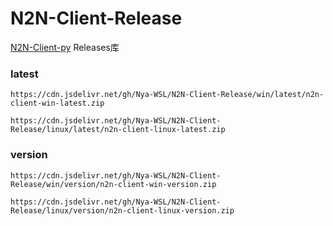 # N2N-Client-Release
[N2N-Client-py](https://github.com/Nya-WSL/N2N-Client-py) Releases库

### latest

`https://cdn.jsdelivr.net/gh/Nya-WSL/N2N-Client-Release/win/latest/n2n-client-win-latest.zip`

`https://cdn.jsdelivr.net/gh/Nya-WSL/N2N-Client-Release/linux/latest/n2n-client-linux-latest.zip`

### version

`https://cdn.jsdelivr.net/gh/Nya-WSL/N2N-Client-Release/win/version/n2n-client-win-version.zip`

`https://cdn.jsdelivr.net/gh/Nya-WSL/N2N-Client-Release/linux/version/n2n-client-linux-version.zip`
